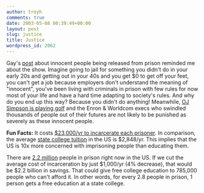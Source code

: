 ```yaml
---
author: troyh
comments: true
date: 2003-05-08 00:39:49+00:00
layout: post
slug: justice
title: Justice
wordpress_id: 2062
---
```


Gay's [post](http://www.troyandgay.com/archives/2003/05/001396.php#001396) about innocent people being released from prison reminded me about the show. Imagine going to jail for something you didn't do in your early 20s and getting out in your 40s and you get $0 to get off your feet, you can't get a job because employers don't understand the meaning of "innocent", you've been living with criminals in prison with few rules for now most of your life and have a hard time adapting to society's rules. And why do you end up this way? Because you didn't do anything! Meanwhile, [OJ Simpson is playing golf](http://www.cnn.com/US/OJ/daily/9511/11-15/simpson_golf_cap.gif) and the Enron & Worldcom execs who swindled thousands of people out of their futures are not likely to be punished as severely as these innocent people.

**Fun Facts:** It costs [$23,000/yr to incarcerate each prisoner](http://www.sentencing.org/facts.html). In comparison, the average [state college tuition](http://www.libraryspot.com/know/tuition.htm) in the US is $2,848/yr. This implies that the US is 10x more concerned with imprisoning people than educating them.

There are [2.2 million](http://www.ojp.usdoj.gov/bjs/correct.htm) people in prison right now in the US. If we cut the average cost of incarceration by just $1,000/yr (4% decrease), that would be $2.2 billion in savings. That could give free college education to 785,000 people who can't afford it. In other words, for every 2.8 people in prison, 1 person gets a free education at a state college.
